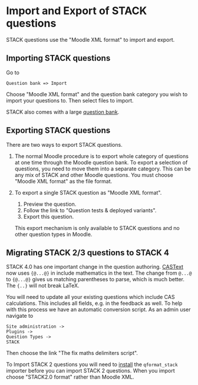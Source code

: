 # Import and Export of STACK questions

STACK questions use the "Moodle XML format" to import and export.

## Importing STACK questions

Go to

    Question bank => Import

Choose "Moodle XML format" and the question bank category you wish to import your questions to.  Then select files to import. 

STACK also comes with a large [question bank](Question_bank.md).

## Exporting STACK questions

There are two ways to export STACK questions.

1. The normal Moodle procedure is to export whole category of questions at one time through the Moodle question bank.  To export a selection of questions, you need to move them into a separate category.  This can be any mix of STACK and other Moodle questions.  You must choose "Moodle XML format" as the file format.
2. To export a single STACK question as "Moodle XML format".
   1. Preview the question.
   2. Follow the link to "Question tests & deployed variants".
   3. Export this question.

   This export mechanism is only available to STACK questions and no other question types in Moodle.

## Migrating STACK 2/3 questions to STACK 4

STACK 4.0 has one important change in the question authoring.  [CASText](../Authoring/CASText.md) now uses `{@...@}` in include mathematics in the text.  The change from `@...@` to `{@...@}` gives us matching parentheses to parse, which is much better.  The `{..}` will not break LaTeX.

You will need to update all your existing questions which include CAS calculations. This includes all fields, e.g. in the feedback as well.  To help with this process we have an automatic conversion script.  As an admin user navigate to

    Site administration ->
    Plugins ->
    Question Types ->
    STACK

Then choose the link "The fix maths delimiters script".

To Import STACK 2 questions you will need to [install](../Installation/index.md) the `qformat_stack` importer before you can import STACK 2 questions.  When you import choose "STACK2.0 format" rather than Moodle XML.
